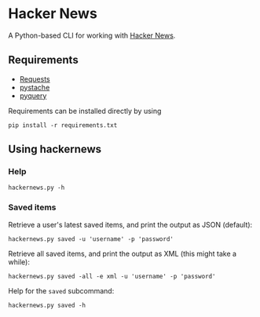 Hacker News
===========

A Python-based CLI for working with [Hacker News](https://news.ycombinator.com).

Requirements
------------

* [Requests](http://docs.python-requests.org/en/latest/index.html)
* [pystache](https://github.com/defunkt/pystache)
* [pyquery](http://packages.python.org/pyquery/)

Requirements can be installed directly by using

    pip install -r requirements.txt

Using hackernews
----------------

### Help

    hackernews.py -h

### Saved items

Retrieve a user's latest saved items, and print the output as JSON (default):

    hackernews.py saved -u 'username' -p 'password'

Retrieve all saved items, and print the output as XML (this might take a while):

    hackernews.py saved -all -e xml -u 'username' -p 'password'

Help for the `saved` subcommand:

    hackernews.py saved -h
